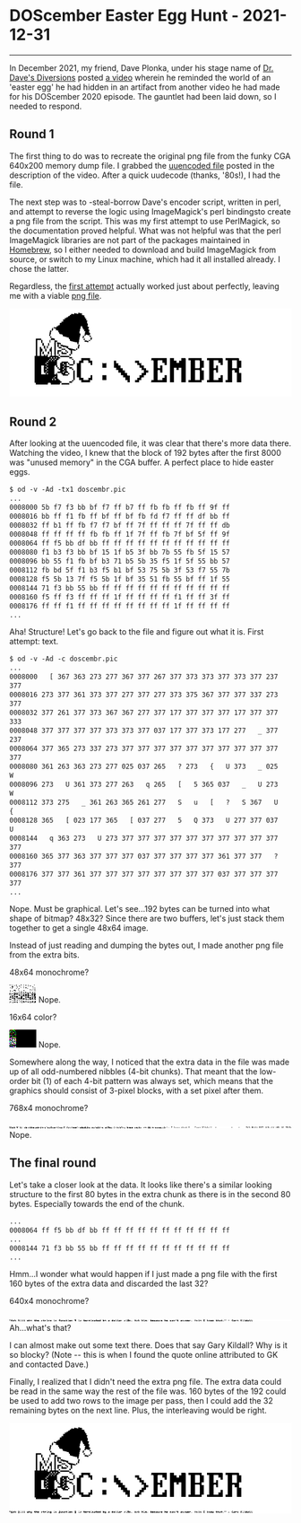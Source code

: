 # DOScember Easter Egg Hunt - 2021-12-31
----------------------------------------
In December 2021, my friend, Dave Plonka, under his stage name of
[Dr. Dave's Diversions](https://www.youtube.com/channel/UC_5nmNAlOnFsNO18W3N5cEw)
posted [a video](https://youtu.be/qMtry0vStNc) wherein he reminded
the world of an 'easter egg' he had hidden in an artifact from another 
video he had made for his DOScember 2020 episode. The gauntlet had been
laid down, so I needed to respond.

## Round 1
The first thing to do was to recreate the original png file from the funky
CGA 640x200 memory dump file. I grabbed the [uuencoded file](https://pastebin.com/nCWZmex9) posted in the description of the video. After a quick uudecode
(thanks, '80s!), I had the file.

The next step was to -steal-borrow Dave's encoder script, written in perl,
and attempt to reverse the logic using ImageMagick's perl bindingsto create
a png file from the script. This was my first attempt to use PerlMagick, so
the documentation proved helpful. What was not helpful was that the perl
ImageMagick libraries are not part of the packages maintained in
[Homebrew](https://brew.sh/), so I either needed to download and build
ImageMagick from source, or switch to my Linux machine, which had it all
installed already. I chose the latter.

Regardless, the [first attempt](cgadecode.pl) actually worked just about
perfectly, leaving me with a viable [png file](take1.png).

![take 1](take1.png)

## Round 2
After looking at the uuencoded file, it was clear that there's more data
there. Watching the video, I knew that the block of 192 bytes after the
first 8000 was "unused memory" in the CGA buffer. A perfect place to hide
easter eggs.

```
$ od -v -Ad -tx1 doscembr.pic
...
0008000 5b f7 f3 bb bf f7 ff b7 ff fb fb ff fb ff 9f ff
0008016 bb ff f1 fb ff bf ff bf fb fd f7 ff ff df bb ff
0008032 ff b1 ff fb f7 f7 bf ff 7f ff ff ff 7f ff ff db
0008048 ff ff ff ff fb fb ff 1f 7f ff fb 7f bf 5f ff 9f
0008064 ff f5 bb df bb ff ff ff ff ff ff ff ff ff ff ff
0008080 f1 b3 f3 bb bf 15 1f b5 3f bb 7b 55 fb 5f 15 57
0008096 bb 55 f1 fb bf b3 71 b5 5b 35 f5 1f 5f 55 bb 57
0008112 fb bd 5f f1 b3 f5 b1 bf 53 75 5b 3f 53 f7 55 7b
0008128 f5 5b 13 7f f5 5b 1f bf 35 51 fb 55 bf ff 1f 55
0008144 71 f3 bb 55 bb ff ff ff ff ff ff ff ff ff ff ff
0008160 f5 ff f3 ff ff ff 1f ff ff ff ff f1 ff ff 3f ff
0008176 ff ff f1 ff ff ff ff ff ff ff ff 1f ff ff ff ff
...
```

Aha! Structure! Let's go back to the file and figure out what it is. First
attempt: text.

```
$ od -v -Ad -c doscembr.pic
...
0008000   [ 367 363 273 277 367 377 267 377 373 373 377 373 377 237 377
0008016 273 377 361 373 377 277 377 277 373 375 367 377 377 337 273 377
0008032 377 261 377 373 367 367 277 377 177 377 377 377 177 377 377 333
0008048 377 377 377 377 373 373 377 037 177 377 373 177 277   _ 377 237
0008064 377 365 273 337 273 377 377 377 377 377 377 377 377 377 377 377
0008080 361 263 363 273 277 025 037 265   ? 273   {   U 373   _ 025   W
0008096 273   U 361 373 277 263   q 265   [   5 365 037   _   U 273   W
0008112 373 275   _ 361 263 365 261 277   S   u   [   ?   S 367   U   {
0008128 365   [ 023 177 365   [ 037 277   5   Q 373   U 277 377 037   U
0008144   q 363 273   U 273 377 377 377 377 377 377 377 377 377 377 377
0008160 365 377 363 377 377 377 037 377 377 377 377 361 377 377   ? 377
0008176 377 377 361 377 377 377 377 377 377 377 377 037 377 377 377 377
...
```

Nope. Must be graphical. Let's see...192 bytes can be turned into what shape
of bitmap? 48x32? Since there are two buffers, let's just stack them together
to get a single 48x64 image.

Instead of just reading and dumping the bytes out, I made another png file
from the extra bits.

48x64 monochrome?

![attempt 1](bonus-v2.png) Nope.

16x64 color?

![attempt 2](bonus-v2a.png) Nope.

Somewhere along the way, I noticed that the extra data in the file was
made up of all odd-numbered nibbles (4-bit chunks). That meant that the
low-order bit (1) of each 4-bit pattern was always set, which means that
the graphics should consist of 3-pixel blocks, with a set pixel after them.

768x4 monochrome?

![attempt 3](bonus-v2b.png) Nope.

## The final round

Let's take a closer look at the data. It looks like there's a similar looking
structure to the first 80 bytes in the extra chunk as there is in the second
80 bytes. Especially towards the end of the chunk.

```
...
0008064 ff f5 bb df bb ff ff ff ff ff ff ff ff ff ff ff
...
0008144 71 f3 bb 55 bb ff ff ff ff ff ff ff ff ff ff ff
...
```

Hmm...I wonder what would happen if I just made a png file with the
first 160 bytes of the extra data and discarded the last 32?

640x4 monochrome?

![attempt 4](bonus-v2c.png) Ah...what's that?

I can almost make out some text there. Does that say Gary Kildall? Why is
it so blocky? (Note -- this is when I found the quote online attributed to
GK and contacted Dave.)

Finally, I realized that I didn't need the extra png file. The extra data
could be read in the same way the rest of the file was. 160 bytes of the
192 could be used to add two rows to the image per pass, then I could add the 32
remaining bytes on the next line. Plus, the interleaving would be right.

![eureka](take4.png)

